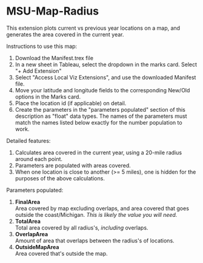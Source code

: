 # MSU-Map-Radius

This extension plots current vs previous year locations on a map, and generates the area covered in the current year.

Instructions to use this map:

1. Download the Manifest.trex file
2. In a new sheet in Tableau, select the dropdown in the marks card. Select "+ Add Extension"
3. Select "Access Local Viz Extensions", and use the downloaded Manifest file.
4. Move your latitude and longitude fields to the corresponding New/Old options in the Marks card.
5. Place the location id (if applicable) on detail.
6. Create the parameters in the "parameters populated" section of this description as "float" data types. The names of the parameters must match the names listed below exactly for the number population to work.

Detailed features:
1. Calculates area covered in the current year, using a 20-mile radius around each point.
2. Parameters are populated with areas covered.
3. When one location is close to another (>= 5 miles), one is hidden for the purposes of the above calculations.

Parameters populated:
1. **FinalArea**
   <br /> Area covered by map excluding overlaps, and area covered that goes outside the coast/Michigan. *This is likely the value you will need.*
2. **TotalArea**
<br /> Total area covered by all radius's, *including* overlaps.
2. **OverlapArea**
<br /> Amount of area that overlaps between the radius's of locations.
3. **OutsideMapArea**
<br /> Area covered that's outside the map.
